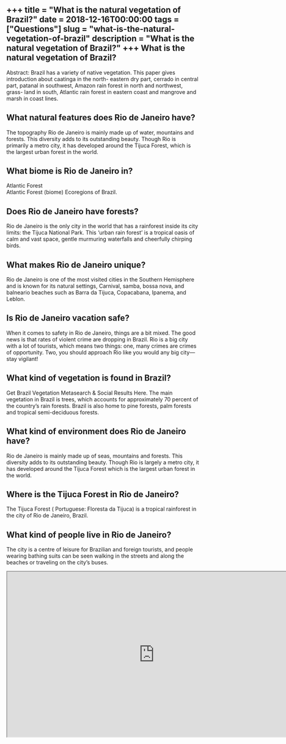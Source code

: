 +++
title = "What is the natural vegetation of Brazil?"
date = 2018-12-16T00:00:00
tags = ["Questions"]
slug = "what-is-the-natural-vegetation-of-brazil"
description = "What is the natural vegetation of Brazil?"
+++
What is the natural vegetation of Brazil?
-----------------------------------------

Abstract: Brazil has a variety of native vegetation. This paper gives introduction about caatinga in the north- eastern dry part, cerrado in central part, patanal in southwest, Amazon rain forest in north and northwest, grass- land in south, Atlantic rain forest in eastern coast and mangrove and marsh in coast lines.

What natural features does Rio de Janeiro have?
-----------------------------------------------

The topography Rio de Janeiro is mainly made up of water, mountains and forests. This diversity adds to its outstanding beauty. Though Rio is primarily a metro city, it has developed around the Tijuca Forest, which is the largest urban forest in the world.

What biome is Rio de Janeiro in?
--------------------------------

Atlantic Forest  
Atlantic Forest (biome) Ecoregions of Brazil.

Does Rio de Janeiro have forests?
---------------------------------

Rio de Janeiro is the only city in the world that has a rainforest inside its city limits: the Tijuca National Park. This ‘urban rain forest’ is a tropical oasis of calm and vast space, gentle murmuring waterfalls and cheerfully chirping birds.

What makes Rio de Janeiro unique?
---------------------------------

Rio de Janeiro is one of the most visited cities in the Southern Hemisphere and is known for its natural settings, Carnival, samba, bossa nova, and balneario beaches such as Barra da Tijuca, Copacabana, Ipanema, and Leblon.

Is Rio de Janeiro vacation safe?
--------------------------------

When it comes to safety in Rio de Janeiro, things are a bit mixed. The good news is that rates of violent crime are dropping in Brazil. Rio is a big city with a lot of tourists, which means two things: one, many crimes are crimes of opportunity. Two, you should approach Rio like you would any big city—stay vigilant!

What kind of vegetation is found in Brazil?
-------------------------------------------

Get Brazil Vegetation Metasearch &amp; Social Results Here. The main vegetation in Brazil is trees, which accounts for approximately 70 percent of the country’s rain forests. Brazil is also home to pine forests, palm forests and tropical semi-deciduous forests.

What kind of environment does Rio de Janeiro have?
--------------------------------------------------

Rio de Janeiro is mainly made up of seas, mountains and forests. This diversity adds to its outstanding beauty. Though Rio is largely a metro city, it has developed around the Tijuca Forest which is the largest urban forest in the world.

Where is the Tijuca Forest in Rio de Janeiro?
---------------------------------------------

The Tijuca Forest ( Portuguese: Floresta da Tijuca) is a tropical rainforest in the city of Rio de Janeiro, Brazil.

What kind of people live in Rio de Janeiro?
-------------------------------------------

The city is a centre of leisure for Brazilian and foreign tourists, and people wearing bathing suits can be seen walking in the streets and along the beaches or traveling on the city’s buses.

<iframe allow="accelerometer; autoplay; clipboard-write; encrypted-media; gyroscope; picture-in-picture" allowfullscreen="" class="__youtube_prefs__  epyt-is-override  no-lazyload" data-no-lazy="1" data-origheight="433" data-origwidth="770" data-skipgform_ajax_framebjll="" height="433" id="_ytid_51906" loading="lazy" src="https://www.youtube.com/embed/UqZOE2keJdY?enablejsapi=1&autoplay=0&cc_load_policy=0&cc_lang_pref=&iv_load_policy=1&loop=0&modestbranding=0&rel=1&fs=1&playsinline=0&autohide=2&theme=dark&color=red&controls=1&" title="YouTube player" width="770"></iframe>